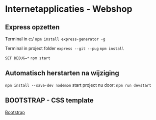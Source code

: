 # Internetapplicaties - Webshop

## Express opzetten
Terminal in c:/
`npm install express-generator -g`

Terminal in project folder
`express --git --pug`
`npm install`

`SET DEBUG=*` 
`npm start`

## Automatisch herstarten na wijziging
`npm install --save-dev nodemon`
start project nu door: `npm run devstart`

## BOOTSTRAP - CSS template
[Bootstrap](https://getbootstrap.com/)